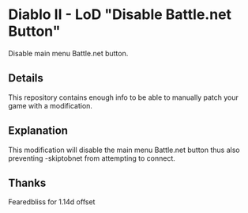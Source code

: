 # Diablo II - LoD "Disable Battle.net Button"
Disable main menu Battle.net button.

## Details
This repository contains enough info to be able to manually patch your game with a modification.

## Explanation
This modification will disable the main menu Battle.net button thus also preventing -skiptobnet from attempting to connect.

## Thanks
Fearedbliss for 1.14d offset
